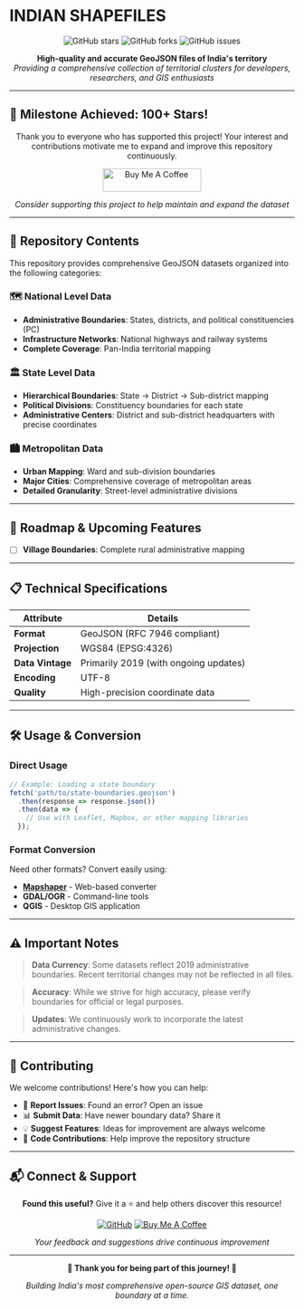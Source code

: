 # INDIAN SHAPEFILES

<div align="center">

![GitHub stars](https://img.shields.io/github/stars/datta07/INDIAN-SHAPEFILES?style=for-the-badge&logo=github&color=gold)
![GitHub forks](https://img.shields.io/github/forks/datta07/INDIAN-SHAPEFILES?style=for-the-badge&logo=github&color=blue)
![GitHub issues](https://img.shields.io/github/issues/datta07/INDIAN-SHAPEFILES?style=for-the-badge&logo=github&color=red)

**High-quality and accurate GeoJSON files of India's territory**  
*Providing a comprehensive collection of territorial clusters for developers, researchers, and GIS enthusiasts*

</div>

---

## 🎉 Milestone Achieved: 100+ Stars!

<div align="center">

Thank you to everyone who has supported this project! Your interest and contributions motivate me to expand and improve this repository continuously.

<a href="https://www.buymeacoffee.com/akuladatta" target="_blank">
  <img src="https://www.buymeacoffee.com/assets/img/custom_images/orange_img.png" alt="Buy Me A Coffee" style="height: 41px !important;width: 174px !important;" >
</a>

*Consider supporting this project to help maintain and expand the dataset*

</div>

---

## 📂 Repository Contents

This repository provides comprehensive GeoJSON datasets organized into the following categories:

### 🗺️ **National Level Data**
- **Administrative Boundaries**: States, districts, and political constituencies (PC)
- **Infrastructure Networks**: National highways and railway systems
- **Complete Coverage**: Pan-India territorial mapping

### 🏛️ **State Level Data**
- **Hierarchical Boundaries**: State → District → Sub-district mapping
- **Political Divisions**: Constituency boundaries for each state
- **Administrative Centers**: District and sub-district headquarters with precise coordinates

### 🏙️ **Metropolitan Data**
- **Urban Mapping**: Ward and sub-division boundaries
- **Major Cities**: Comprehensive coverage of metropolitan areas
- **Detailed Granularity**: Street-level administrative divisions

---

## 🚀 Roadmap & Upcoming Features

- [ ] **Village Boundaries**: Complete rural administrative mapping

---

## 📋 Technical Specifications

| **Attribute** | **Details** |
|---------------|-------------|
| **Format** | GeoJSON (RFC 7946 compliant) |
| **Projection** | WGS84 (EPSG:4326) |
| **Data Vintage** | Primarily 2019 (with ongoing updates) |
| **Encoding** | UTF-8 |
| **Quality** | High-precision coordinate data |

---

## 🛠️ Usage & Conversion

### Direct Usage
```javascript
// Example: Loading a state boundary
fetch('path/to/state-boundaries.geojson')
  .then(response => response.json())
  .then(data => {
    // Use with Leaflet, Mapbox, or other mapping libraries
  });
```

### Format Conversion
Need other formats? Convert easily using:
- **[Mapshaper](https://mapshaper.org/)** - Web-based converter
- **GDAL/OGR** - Command-line tools
- **QGIS** - Desktop GIS application

---

## ⚠️ Important Notes

> **Data Currency**: Some datasets reflect 2019 administrative boundaries. Recent territorial changes may not be reflected in all files.

> **Accuracy**: While we strive for high accuracy, please verify boundaries for official or legal purposes.

> **Updates**: We continuously work to incorporate the latest administrative changes.

---

## 🤝 Contributing

We welcome contributions! Here's how you can help:

- 🐛 **Report Issues**: Found an error? Open an issue
- 📊 **Submit Data**: Have newer boundary data? Share it
- 💡 **Suggest Features**: Ideas for improvement are always welcome
- 🔧 **Code Contributions**: Help improve the repository structure

---

## 📬 Connect & Support

<div align="center">

**Found this useful?** Give it a ⭐ and help others discover this resource!

[![GitHub](https://img.shields.io/badge/GitHub-Follow-black?style=for-the-badge&logo=github)](https://github.com/datta07)
[![Buy Me A Coffee](https://img.shields.io/badge/Buy%20Me%20A%20Coffee-Support-orange?style=for-the-badge&logo=buy-me-a-coffee)](https://www.buymeacoffee.com/akuladatta)

*Your feedback and suggestions drive continuous improvement*

</div>

---

<div align="center">

**🌟 Thank you for being part of this journey! 🌟**

*Building India's most comprehensive open-source GIS dataset, one boundary at a time.*

</div>

